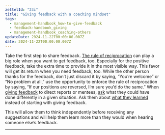 ```yaml
---
zettelId: "23i"
title: "Giving feedback with a coaching mindset"
tags:
  - management-handbook_how-to-give-feedback
  - feedback-handbook_giving
  - management-handbook_coaching-others
updateDate: 2024-11-22T00:00:00.007Z
date: 2024-11-22T00:00:00.007Z
---
```


Take the first step to share feedback. [The rule of reciprocation](/notes/30d1/) can play a big role when you want to get feedback, too. Especially for the positive feedback, take the extra time to provide it in the most visible way. This favor will get its return when you need feedback, too. While the other person thanks for the feedback, don’t just discard it by saying, “You’re welcome” or “No problem at all,” use the opportunity to enforce the rule of reciprocation by saying, “If our positions are reversed, I’m sure you’d do the same.”
When [giving feedback](21.md) to direct reports or mentees, [ask](6.md) what they could have done differently in a given situation. Ask them about [what they learned](33a.md) instead of starting with giving feedback.

This will allow them to think independently before receiving any suggestions and will help them learn more than they would when hearing someone else’s feedback.

---
